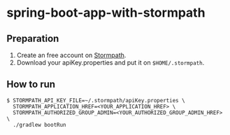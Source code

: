 spring-boot-app-with-stormpath
==============================

## Preparation

1. Create an free account on [Stormpath](https://stormpath.com/).
2. Download your apiKey.properties and put it on `$HOME/.stormpath`.

## How to run

```shell
$ STORMPATH_API_KEY_FILE=~/.stormpath/apiKey.properties \
  STORMPATH_APPLICATION_HREF=<YOUR_APPLICATION_HREF> \
  STORMPATH_AUTHORIZED_GROUP_ADMIN=<YOUR_AUTHORIZED_GROUP_ADMIN_HREF> \
  ./gradlew bootRun
```
